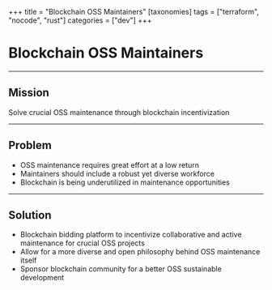 +++
title = "Blockchain OSS Maintainers"
[taxonomies]
tags = ["terraform", "nocode", "rust"]
categories = ["dev"]
+++

# Blockchain OSS Maintainers

---

## Mission

Solve crucial OSS maintenance through blockchain incentivization

---

## Problem

- OSS maintenance requires great effort at a low return
- Maintainers should include a robust yet diverse workforce
- Blockchain is being underutilized in maintenance opportunities

---

## Solution

- Blockchain bidding platform to incentivize collaborative and active maintenance for crucial OSS projects
- Allow for a more diverse and open philosophy behind OSS maintenance itself
- Sponsor blockchain community for a better OSS sustainable development
